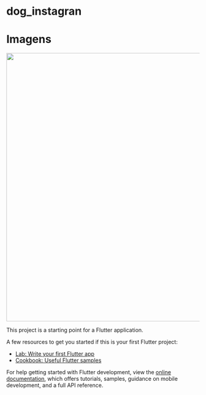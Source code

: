 # dog_instagran

# Imagens 

<div> 
  <img src ="https://github.com/Lukas-Christopher13/Flutter_e_Dart/issues/1#issue-1966575014" width=700px/>
</div>

This project is a starting point for a Flutter application.

A few resources to get you started if this is your first Flutter project:

- [Lab: Write your first Flutter app](https://docs.flutter.dev/get-started/codelab)
- [Cookbook: Useful Flutter samples](https://docs.flutter.dev/cookbook)

For help getting started with Flutter development, view the
[online documentation](https://docs.flutter.dev/), which offers tutorials,
samples, guidance on mobile development, and a full API reference.
